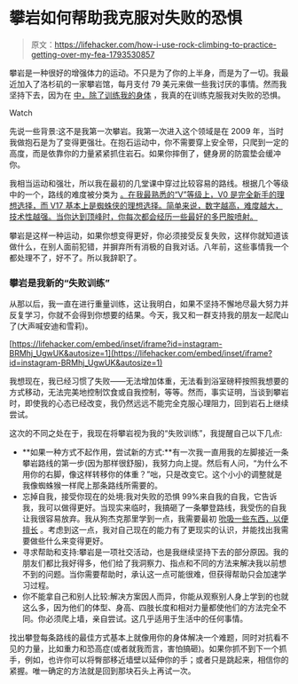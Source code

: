 # 攀岩如何帮助我克服对失败的恐惧

> 原文：<https://lifehacker.com/how-i-use-rock-climbing-to-practice-getting-over-my-fea-1793530857>

攀岩是一种很好的增强体力的运动。不只是为了你的上半身，而是为了一切。我最近加入了洛杉矶的一家攀岩馆，每月支付 79 美元来做一些我讨厌的事情。然而我坚持下去，因为在 [中，除了训练我的身体](https://lifehacker.com/how-i-went-from-weight-lifting-to-bodyweight-exercises-1747454329) ，我真的在训练克服我对失败的恐惧。

Watch

先说一些背景:这不是我第一次攀岩。我第一次进入这个领域是在 2009 年，当时我做抱石是为了变得更强壮。在抱石运动中，你不需要穿上安全带，只爬到一定的高度，而是依靠你的力量紧紧抓住岩石。如果你摔倒了，健身房的防震垫会缓冲你。

我相当运动和强壮，所以我在最初的几堂课中穿过比较容易的路线。根据几个等级 中的一个，路线的难度被分类为 [。在我最熟悉的“V”等级上，V0 是完全新手的理想选择，而 V17 基本上是蜘蛛侠的理想选择。简单来说，数字越高，难度越大，技术性越强。当你达到顶峰时，你每次都会经历一些最好的多巴胺喷射。](https://www.99boulders.com/bouldering-grades)

攀岩是这样一种运动，如果你想变得更好，你必须接受反复失败，这样你就知道该做什么，在别人面前犯错，并摒弃所有消极的自我对话。八年前，这些事情我一个都处理不了，好不了。所以我辞职了。

### **攀岩是我新的“失败训练”**

从那以后，我一直在进行重量训练，这让我明白，如果不坚持不懈地尽最大努力并反复学习，你就不会得到你想要的结果。今天，我又和一群支持我的朋友一起爬山了(大声喊安迪和雪莉)。

 [https://lifehacker.com/embed/inset/iframe?id=instagram-BRMhj_UgwUK&autosize=1](https://lifehacker.com/embed/inset/iframe?id=instagram-BRMhj_UgwUK&autosize=1) 

我想现在，我已经习惯了失败——无法增加体重，无法看到浴室磅秤按照我想要的方式移动，无法完美地控制饮食或自我控制，等等。然而，事实证明，当谈到攀岩时，即使我的心态已经改变，我仍然远远不能完全克服心理阻力，回到岩石上继续尝试。

这次的不同之处在于，我现在将攀岩视为我的“失败训练”，我提醒自己以下几点:

*   **如果一种方式不起作用，尝试新的方式:**有一次我一直用我的左脚接近一条攀岩路线的第一步(因为那样很舒服)，我努力向上提。然后有人问，“为什么不用你的右脚，像这样转移你的体重？”咄，只是改变它。这个小小的调整就是我像蜘蛛猴一样爬上那条路线所需要的。
*   忘掉自我，接受你现在的处境:我对失败的恐惧 99%来自我的自我，它告诉我，我可以做得更好。当现实来临时，我搞砸了一条攀登路线，我受伤的自我让我很容易放弃。我从狗杰克那里学到一点，我需要最初 [吮吸一些东西，以便擅长](http://lifehacker.com/sucking-is-the-first-step-to-being-sorta-good-at-somet-1553829831) 。考虑到这一点，我对自己现在的能力有了更现实的认识，并能找出我需要做些什么来变得更好。
*   寻求帮助和支持:攀岩是一项社交活动，也是我继续坚持下去的部分原因。我的朋友们都比我好得多，他们给了我洞察力、指点和不同的方法来解决我以前想不到的问题。当你需要帮助时，承认这一点可能很难，但获得帮助只会加速学习过程。
*   你不能拿自己和别人比较:解决方案因人而异，你能从观察别人身上学到的也就这么多，因为他们的体型、身高、四肢长度和相对力量都使他们的方法完全不同。你必须爬上墙，亲自尝试。这几乎适用于生活中的任何事情。

找出攀登每条路线的最佳方式基本上就像用你的身体解决一个难题，同时对抗看不见的力量，比如重力和恐高症(或者就我而言，害怕搞砸)。如果你抓不到下一个抓手，例如，也许你可以将臀部移近墙壁以延伸你的手；或者只是跳起来，相信你的紧握。唯一确定的方法就是回到那块石头上再试一次。